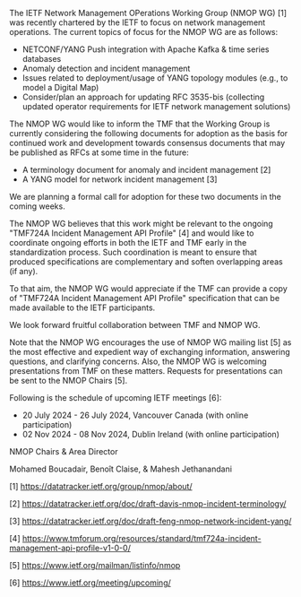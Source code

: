 The IETF Network Management OPerations Working Group (NMOP WG) [1] was recently chartered by the IETF to focus on network management operations. The current topics of focus for the NMOP WG are as follows:

* NETCONF/YANG Push integration with Apache Kafka & time series databases
*	Anomaly detection and incident management
*	Issues related to deployment/usage of YANG topology modules (e.g., to model a Digital Map)
*	Consider/plan an approach for updating RFC 3535-bis (collecting updated operator requirements for IETF network management solutions)

The NMOP WG would like to inform the TMF that the Working Group is currently considering the following documents for adoption as the basis for continued work and development towards consensus documents that may be published as RFCs at some time in the future:

*	A terminology document for anomaly and incident management [2]
*	A YANG model for network incident management [3]

We are planning a formal call for adoption for these two documents in the coming weeks.

The NMOP WG believes that this work might be relevant to the ongoing "TMF724A Incident Management API Profile" [4] and would like to coordinate ongoing efforts in both the IETF and TMF early in the standardization process.
Such coordination is meant to ensure that produced specifications are complementary and soften overlapping areas (if any).

To that aim, the NMOP WG would appreciate if the TMF can provide a copy of "TMF724A Incident Management API Profile" specification that can be made available to the IETF participants.

We look forward fruitful collaboration between TMF and NMOP WG.

Note that the NMOP WG encourages the use of NMOP WG mailing list [5] as the most effective and expedient way of exchanging information, answering questions, and clarifying concerns.
Also, the NMOP WG is welcoming presentations from TMF on these matters. Requests for presentations can be sent to the NMOP Chairs [5].

Following is the schedule of upcoming IETF meetings [6]:

* 20 July 2024 - 26 July 2024, Vancouver Canada (with online participation)
* 02 Nov 2024 - 08 Nov 2024, Dublin Ireland (with online participation)


NMOP Chairs & Area Director

Mohamed Boucadair, Benoît Claise, & Mahesh Jethanandani




[1] https://datatracker.ietf.org/group/nmop/about/

[2] https://datatracker.ietf.org/doc/draft-davis-nmop-incident-terminology/

[3] https://datatracker.ietf.org/doc/draft-feng-nmop-network-incident-yang/ 

[4] https://www.tmforum.org/resources/standard/tmf724a-incident-management-api-profile-v1-0-0/ 

[5] https://www.ietf.org/mailman/listinfo/nmop

[6] https://www.ietf.org/meeting/upcoming/
